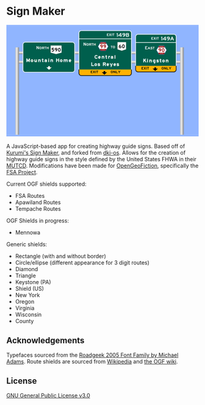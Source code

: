 # Sign Maker

![SignMaker Preview Thumbnail](img/example/tempache1.png)

A JavaScript-based app for creating highway guide signs. Based off of [Kurumi's Sign Maker](http://www.kurumi.com/roads/signmaker), and forked from [dki-os](https://github.com/dki-os/SignMaker). Allows for the creation of highway guide signs in the style defined by the United States FHWA in their [MUTCD](https://mutcd.fhwa.dot.gov/kno_2009r1r2.htm). Modifications have been made for [OpenGeoFiction](https://opengeofiction.net/#map=6/-36.198/149.063&layers=B), specifically the [FSA Project](https://wiki.opengeofiction.net/index.php/Collab:Federal_States/Transportation).

Current OGF shields supported:
- FSA Routes
- Apawiland Routes
- Tempache Routes

OGF Shields in progress:
- Mennowa


Generic shields:
- Rectangle (with and without border)
- Circle/ellipse (different appearance for 3 digit routes)
- Diamond
- Triangle
- Keystone (PA)
- Shield (US)
- New York
- Oregon
- Virginia
- Wisconsin
- County

## Acknowledgements

Typefaces sourced from the [Roadgeek 2005 Font Family by Michael Adams](https://n1en.org/roadgeek-fonts/).
Route shields are sourced from [Wikipedia](https://en.wikipedia.org/wiki/Numbered_highways_in_the_United_States) and [the OGF wiki](https://wiki.opengeofiction.net/index.php/Category:Highway_shields).

## License

[GNU General Public License v3.0](https://www.gnu.org/licenses/gpl-3.0.txt)
